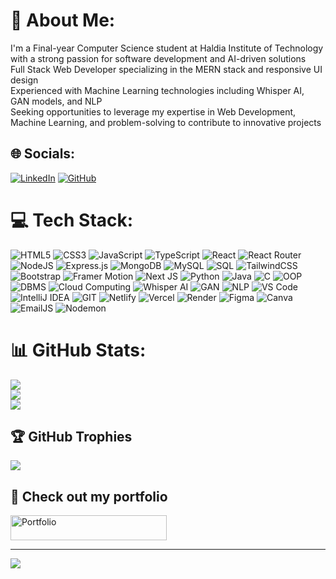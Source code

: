 # 💫 About Me:
I'm a Final-year Computer Science student at Haldia Institute of Technology with a strong passion for software development and AI-driven solutions<br>
Full Stack Web Developer specializing in the MERN stack and responsive UI design<br>
Experienced with Machine Learning technologies including Whisper AI, GAN models, and NLP<br>
Seeking opportunities to leverage my expertise in Web Development, Machine Learning, and problem-solving to contribute to innovative projects

## 🌐 Socials:
[![LinkedIn](https://img.shields.io/badge/LinkedIn-%230077B5.svg?logo=linkedin&logoColor=white)](https://www.linkedin.com/in/md-aayan-haque8114/) [![GitHub](https://img.shields.io/badge/GitHub-100000?style=for-the-badge&logo=github&logoColor=white)](https://github.com/aayanhaque)

# 💻 Tech Stack:
![HTML5](https://img.shields.io/badge/html5-%23E34F26.svg?style=for-the-badge&logo=html5&logoColor=white) ![CSS3](https://img.shields.io/badge/css3-%231572B6.svg?style=for-the-badge&logo=css3&logoColor=white) ![JavaScript](https://img.shields.io/badge/javascript-%23323330.svg?style=for-the-badge&logo=javascript&logoColor=%23F7DF1E) ![TypeScript](https://img.shields.io/badge/TypeScript-007ACC?style=for-the-badge&logo=typescript&logoColor=white) ![React](https://img.shields.io/badge/react-%2320232a.svg?style=for-the-badge&logo=react&logoColor=%2361DAFB) ![React Router](https://img.shields.io/badge/React_Router-CA4245?style=for-the-badge&logo=react-router&logoColor=white) ![NodeJS](https://img.shields.io/badge/node.js-6DA55F?style=for-the-badge&logo=node.js&logoColor=white) ![Express.js](https://img.shields.io/badge/express.js-%23404d59.svg?style=for-the-badge&logo=express&logoColor=%2361DAFB) ![MongoDB](https://img.shields.io/badge/MongoDB-%234ea94b.svg?style=for-the-badge&logo=mongodb&logoColor=white) ![MySQL](https://img.shields.io/badge/mysql-%2300f.svg?style=for-the-badge&logo=mysql&logoColor=white) ![SQL](https://img.shields.io/badge/SQL-4479A1?style=for-the-badge&logo=sql&logoColor=white) ![TailwindCSS](https://img.shields.io/badge/tailwindcss-%2338B2AC.svg?style=for-the-badge&logo=tailwind-css&logoColor=white) ![Bootstrap](https://img.shields.io/badge/bootstrap-%23563D7C.svg?style=for-the-badge&logo=bootstrap&logoColor=white) ![Framer Motion](https://img.shields.io/badge/Framer_Motion-black?style=for-the-badge&logo=framer&logoColor=blue) ![Next JS](https://img.shields.io/badge/Next-black?style=for-the-badge&logo=next.js&logoColor=white) ![Python](https://img.shields.io/badge/python-3670A0?style=for-the-badge&logo=python&logoColor=ffdd54) ![Java](https://img.shields.io/badge/java-%23ED8B00.svg?style=for-the-badge&logo=openjdk&logoColor=white) ![C](https://img.shields.io/badge/c-%2300599C.svg?style=for-the-badge&logo=c&logoColor=white) ![OOP](https://img.shields.io/badge/OOP-FF6F00?style=for-the-badge&logoColor=white) ![DBMS](https://img.shields.io/badge/DBMS-4479A1?style=for-the-badge&logoColor=white) ![Cloud Computing](https://img.shields.io/badge/Cloud%20Computing-4285F4?style=for-the-badge&logo=cloud&logoColor=white) ![Whisper AI](https://img.shields.io/badge/Whisper%20AI-5A45AA?style=for-the-badge&logo=openai&logoColor=white) ![GAN](https://img.shields.io/badge/GAN%20models-FF6F61?style=for-the-badge&logo=tensorflow&logoColor=white) ![NLP](https://img.shields.io/badge/NLP-2496ED?style=for-the-badge&logo=nlp&logoColor=white) ![VS Code](https://img.shields.io/badge/VS%20Code-007ACC?style=for-the-badge&logo=visual-studio-code&logoColor=white) ![IntelliJ IDEA](https://img.shields.io/badge/IntelliJ%20IDEA-000000?style=for-the-badge&logo=intellij-idea&logoColor=white) ![GIT](https://img.shields.io/badge/Git-fc6d26?style=for-the-badge&logo=git&logoColor=white) ![Netlify](https://img.shields.io/badge/netlify-%23000000.svg?style=for-the-badge&logo=netlify&logoColor=#00C7B7) ![Vercel](https://img.shields.io/badge/vercel-%23000000.svg?style=for-the-badge&logo=vercel&logoColor=white) ![Render](https://img.shields.io/badge/Render-%46E3B7.svg?style=for-the-badge&logo=render&logoColor=white) ![Figma](https://img.shields.io/badge/figma-%23F24E1E.svg?style=for-the-badge&logo=figma&logoColor=white) ![Canva](https://img.shields.io/badge/Canva-%2300C4CC.svg?style=for-the-badge&logo=Canva&logoColor=white) ![EmailJS](https://img.shields.io/badge/EmailJS-orange?style=for-the-badge&logoColor=white) ![Nodemon](https://img.shields.io/badge/NODEMON-%23323330.svg?style=for-the-badge&logo=nodemon&logoColor=%BBDEAD)

# 📊 GitHub Stats:
![](https://github-readme-stats.vercel.app/api?username=aayanhaque&theme=dark&hide_border=false&include_all_commits=false&count_private=false)<br/>
![](https://github-readme-streak-stats.herokuapp.com/?user=aayanhaque&theme=dark&hide_border=false)<br/>
![](https://github-readme-stats.vercel.app/api/top-langs/?username=aayanhaque&theme=dark&hide_border=false&include_all_commits=false&count_private=false&layout=compact)

## 🏆 GitHub Trophies
![](https://github-profile-trophy.vercel.app/?username=aayanhaque&theme=radical&no-frame=false&no-bg=true&margin-w=4)

## 🚀 Check out my portfolio
<a href="https://mdaayanhaque.github.io/portfolio/" target="_blank">
  <img src="https://img.shields.io/badge/My_Portfolio-4B275F?style=for-the-badge&logo=leaflet&logoColor=white" alt="Portfolio" width="250" height="40"/>
</a>

---
[![](https://visitcount.itsvg.in/api?id=aayanhaque&icon=2&color=0)](https://visitcount.itsvg.in)

<!-- Proudly created with ❤️ --> 
